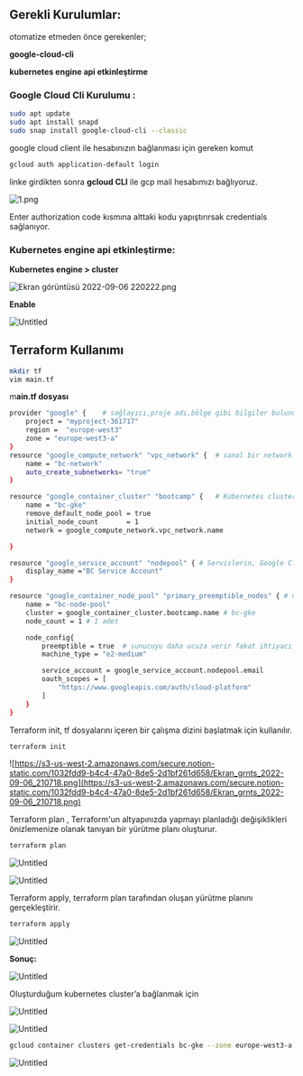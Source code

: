 ## Gerekli Kurulumlar:

otomatize etmeden önce gerekenler;

**google-cloud-cli**

**kubernetes engine api etkinleştirme**

### **Google Cloud Cli Kurulumu :**

```bash
sudo apt update
sudo apt install snapd
sudo snap install google-cloud-cli --classic
```

google cloud client ile hesabınızın bağlanması için gereken komut

```bash
gcloud auth application-default login
```

 linke girdikten sonra ****gcloud CLI**** ile gcp mail hesabımızı bağlıyoruz.

![1.png](https://s3-us-west-2.amazonaws.com/secure.notion-static.com/da560ae3-0b19-4ca1-914a-16e71cc147c8/1.png)

Enter authorization code kısmına alttaki kodu yapıştırırsak credentials sağlanıyor.

### K**ubernetes engine api etkinleştirme:**

**Kubernetes engine > cluster**

![Ekran görüntüsü 2022-09-06 220222.png](https://s3-us-west-2.amazonaws.com/secure.notion-static.com/9c53a6ef-c75c-40ac-8ea7-9f03174baf87/Ekran_grnts_2022-09-06_220222.png)

**Enable**

![Untitled](https://s3-us-west-2.amazonaws.com/secure.notion-static.com/f4a76847-89b5-4a76-a548-fc91f9d483a4/Untitled.png)

## Terraform Kullanımı

```bash
mkdir tf
vim main.tf
```

m**ain.tf dosyası** 

```bash
provider "google" {    # sağlayıcı,proje adı,bölge gibi bilgiler bulunur.
    project = "myproject-361717"
    region =  "europe-west3"
    zone = "europe-west3-a"
}
resource "google_compute_network" "vpc_network" {  # sanal bir network oluşturur.
    name = "bc-network"
    auto_create_subnetworks= "true"
}

resource "google_container_cluster" "bootcamp" {   # Kubernetes cluster tanımı.
    name = "bc-gke"
    remove_default_node_pool = true
    initial_node_count       = 1
    network = google_compute_network.vpc_network.name

}

resource "google_service_account" "nodepool" { # Servislerin, Google Cloudda hangi yetkilere sahip olunacağını buradan ayarlarız.Servislere hesap açıp yetki veririz.Bot hesap g>    account_id = "bc-serviceaccount"
    display_name ="BC Service Account"
}

resource "google_container_node_pool" "primary_preemptible_nodes" { # node poolu oluşturduğumuz yer.
    name = "bc-node-pool"
    cluster = google_container_cluster.bootcamp.name # bc-gke
    node_count = 1 # 1 adet

    node_config{
        preemptible = true  # sunucuyu daha ucuza verir fakat ihtiyacı olduğu anda geri alıp başkasına satabilir.
        machine_type = "e2-medium"

        service_account = google_service_account.nodepool.email
        oauth_scopes = [
            "https://www.googleapis.com/auth/cloud-platform"
        ]
    }
}
```

Terraform init, tf dosyalarını içeren bir çalışma dizini başlatmak için kullanılır.

```bash
terraform init

```

![https://s3-us-west-2.amazonaws.com/secure.notion-static.com/1032fdd9-b4c4-47a0-8de5-2d1bf261d658/Ekran_grnts_2022-09-06_210718.png](https://s3-us-west-2.amazonaws.com/secure.notion-static.com/1032fdd9-b4c4-47a0-8de5-2d1bf261d658/Ekran_grnts_2022-09-06_210718.png)

Terraform plan , Terraform'un altyapınızda yapmayı planladığı değişiklikleri önizlemenize olanak tanıyan bir yürütme planı oluşturur.

```bash
terraform plan

```

![Untitled](https://s3-us-west-2.amazonaws.com/secure.notion-static.com/e786e9a6-63e3-43a8-823b-965da1f53251/Untitled.png)

![Untitled](https://s3-us-west-2.amazonaws.com/secure.notion-static.com/ef819512-a286-45e8-b331-0c3ca019652f/Untitled.png)

Terraform apply, terraform plan tarafından oluşan yürütme planını gerçekleştirir.

```bash
terraform apply
```

![Untitled](https://s3-us-west-2.amazonaws.com/secure.notion-static.com/600df182-ea91-445b-a506-9304efac395d/Untitled.png)

**Sonuç:**

![Untitled](https://s3-us-west-2.amazonaws.com/secure.notion-static.com/e533dd1e-d388-421f-a78a-3bbc1b52afb4/Untitled.png)

Oluşturduğum kubernetes cluster’a bağlanmak için

![Untitled](https://s3-us-west-2.amazonaws.com/secure.notion-static.com/7dbe4411-d05e-4f93-ba69-80db1e05df8a/Untitled.png)

![Untitled](https://s3-us-west-2.amazonaws.com/secure.notion-static.com/dc8dd243-1a90-4444-b938-a3bb957e396b/Untitled.png)

```bash
gcloud container clusters get-credentials bc-gke --zone europe-west3-a --project myproject-361717
```

![Untitled](https://s3-us-west-2.amazonaws.com/secure.notion-static.com/06d22626-5acc-469c-965f-b83a3f04d0f8/Untitled.png)
